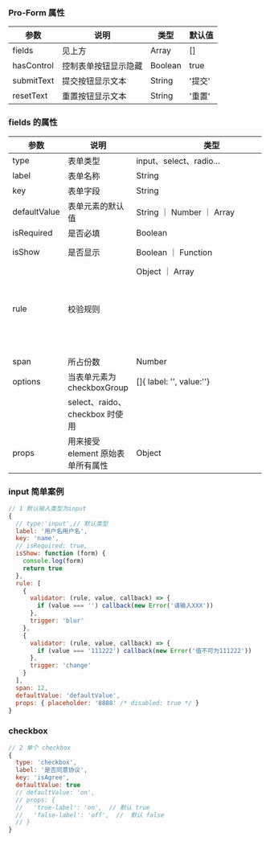 ### Pro-Form 属性

| 参数       | 说明                 | 类型    | 默认值 |
| ---------- | -------------------- | ------- | ------ |
| fields     | 见上方               | Array   | []     |
| hasControl | 控制表单按钮显示隐藏 | Boolean | true   |
| submitText | 提交按钮显示文本     | String  | '提交' |
| resetText  | 重置按钮显示文本     | String  | '重置' |

### fields 的属性

| 参数         | 说明                              | 类型                      | 默认值    | 备注               |
| ------------ | --------------------------------- | ------------------------- | --------- | ------------------ |
| type         | 表单类型                          | input、select、radio...   | 'Input'   |
| label        | 表单名称                          | String                    | ''        |
| key          | 表单字段                          | String                    | ''        |
| defaultValue | 表单元素的默认值                  | String ｜ Number ｜ Array |           |
| isRequired   | 是否必填                          | Boolean                   | false     |
| isShow       | 是否显示                          | Boolean ｜ Function       | true      | Fn(form)=> Boolean |
| rule         | 校验规则                          | Object ｜ Array<Object>   | undefined |                    |
| span         | 所占份数                          | Number                    | 24        |
| options      | 当表单元素为 checkboxGroup        | []{ label: '', value:''}  | []        |
|              | select、raido、checkbox 时使用    |                           |           |
| props        | 用来接受 element 原始表单所有属性 | Object                    |           |

### input 简单案例

```js
// 1 默认输入类型为input
{
  // type:'input',// 默认类型
  label: '用户名用户名',
  key: 'name',
  // isRequired: true,
  isShow: function (form) {
    console.log(form)
    return true
  },
  rule: [
    {
      validator: (rule, value, callback) => {
        if (value === '') callback(new Error('请输入XXX'))
      },
      trigger: 'blur'
    },
    {
      validator: (rule, value, callback) => {
        if (value === '111222') callback(new Error('值不可为111222'))
      },
      trigger: 'change'
    }
  ],
  span: 12,
  defaultValue: 'defaultValue',
  props: { placeholder: '8888' /* disabled: true */ }
}
```

### checkbox

```js
// 2 单个 checkbox
{
  type: 'checkbox',
  label: '是否同意协议',
  key: 'isAgree',
  defaultValue: true
  // defaultValue: 'on',
  // props: {
  //   'true-label': 'on',  // 默认 true
  //   'false-label': 'off',  //  默认 false
  // }
}
```
